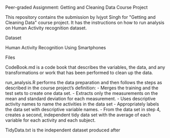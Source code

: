 Peer-graded Assignment: Getting and Cleaning Data Course Project

This repository contains the submission by Ivjyot Singh for "Getting and Cleaning Data" course project. It has the instructions on how to run analysis on Human Activity recognition dataset.

Dataset

Human Activity Recognition Using Smartphones

Files

CodeBook.md is a code book that describes the variables, the data, and any transformations or work that has been performed to clean up the data.

run_analysis.R performs the data preparation and then follows the steps as described in the course project’s definition:
        - Merges the training and the test sets to create one data set.
        - Extracts only the measurements on the mean and standard deviation for each measurement.
        - Uses descriptive activity names to name the activities in the data set
        - Appropriately labels the data set with descriptive variable names.
        - From the data set in step 4, creates a second, independent tidy data set with the average of each variable for each activity and each subject.

TidyData.txt is the independent dataset produced after